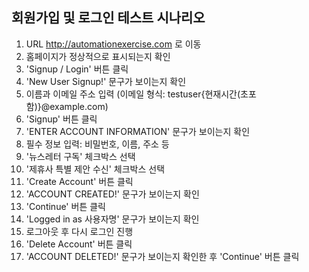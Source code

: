 ## 회원가입 및 로그인 테스트 시나리오

1. URL http://automationexercise.com 로 이동
2. 홈페이지가 정상적으로 표시되는지 확인
3. 'Signup / Login' 버튼 클릭
4. 'New User Signup!' 문구가 보이는지 확인
5. 이름과 이메일 주소 입력 (이메일 형식: testuser{현재시간(초포함)}@example.com)
6. 'Signup' 버튼 클릭
7. 'ENTER ACCOUNT INFORMATION' 문구가 보이는지 확인
8. 필수 정보 입력: 비밀번호, 이름, 주소 등
9. '뉴스레터 구독' 체크박스 선택
10. '제휴사 특별 제안 수신' 체크박스 선택
11. 'Create Account' 버튼 클릭
12. 'ACCOUNT CREATED!' 문구가 보이는지 확인
13. 'Continue' 버튼 클릭
14. 'Logged in as 사용자명' 문구가 보이는지 확인
15. 로그아웃 후 다시 로그인 진행
16. 'Delete Account' 버튼 클릭
17. 'ACCOUNT DELETED!' 문구가 보이는지 확인한 후 'Continue' 버튼 클릭
